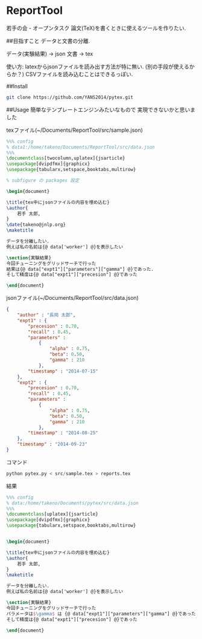 ReportTool
==========
若手の会 - オープンタスク
論文(TeX)を書くときに使えるツールを作りたい.


##目指すこと
データと文書の分離.

データ(実験結果) → json
文書 → tex

使い方:
latexからjsonファイルを読み出す方法が特に無い. (別の手段が使えるからか？)
CSVファイルを読み込むことはできるっぽい. 

##Install
```zsh
git clone https://github.com/YANS2014/pytex.git
```

##Usage
簡単なテンプレートエンジンみたいなもので
実現できないかと思いました

texファイル(~/Documents/ReportTool/src/sample.json)
``` tex
%%% config
% data1:/home/takeno/Documents/ReportTool/src/data.json
%%%
\documentclass[twocolumn,uplatex]{jsarticle} 
\usepackage[dvipdfmx]{graphicx}                                     
\usepackage{tabularx,setspace,booktabs,multirow} 

% subfigure の packages 設定

\begin{document}

\title{tex中にjsonファイルの内容を埋め込む} 
\author{
    若手 太郎,
}
\date{takeno@jnlp.org} 
\maketitle

データを分離したい.
例えば私の名前は{@ data['worker'] @}を表示したい

\section{実験結果}
今回チューニングをグリッドサーチで行った
結果は{@ data["expt1"]["parameters"]["gamma"] @}であった.
そして精度は{@ data["expt1"]["precesion"] @}であった

\end{document}
```

jsonファイル(~/Documents/ReportTool/src/data.json)
``` json
{
    "author" : "長岡 太郎",
    "expt1" : {
        "precesion" : 0.70,
        "recall" : 0.45,
        "parameters" : 
            { 
                "alpha" : 0.75,
                "beta": 0.50,
                "gamma" : 210
            },
        "timestamp" : "2014-07-15"
    },
    "expt2" : {
        "precesion" : 0.70,
        "recall" : 0.45,
        "parameters" : 
            { 
                "alpha" : 0.75,
                "beta": 0.50,
                "gamma" : 210
            },
        "timestamp" : "2014-08-25"
    },
    "timestamp" : "2014-09-23"
}
```

コマンド
``` python
python pytex.py < src/sample.tex > reports.tex
```

結果
``` tex
%%% config
% data:/home/takeno/Documents/pytex/src/data.json
%%%
\documentclass[uplatex]{jsarticle} 
\usepackage[dvipdfmx]{graphicx}                                     
\usepackage{tabularx,setspace,booktabs,multirow} 


\begin{document}

\title{tex中にjsonファイルの内容を埋め込む} 
\author{
    若手 太郎,
}
\maketitle

データを分離したい.
例えば私の名前は{@ data['worker'] @}を表示したい

\section{実験結果}
今回チューニングをグリッドサーチで行った
パラメータは$\gamma$ は {@ data["expt1"]["parameters"]["gamma"] @}であった.
そして精度は{@ data["expt1"]["precesion"] @}であった

\end{document}
 
```


